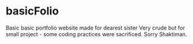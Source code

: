 # basicFolio
Basic basic portfolio website made for dearest sister
Very crude but for small project - some coding practices were sacrificed. Sorry Shaktiman.
